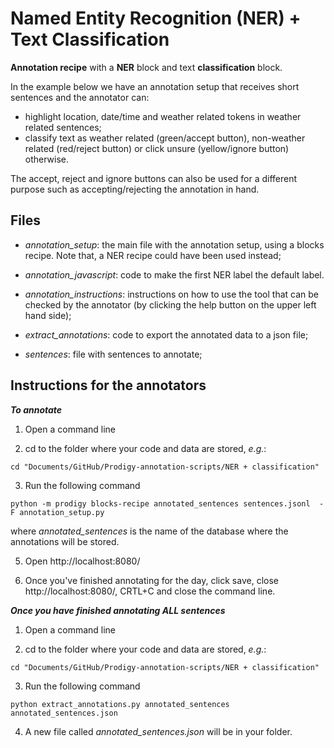 # Named Entity Recognition (NER) + Text Classification

**Annotation recipe** with a **NER** block and text **classification** block.

In the example below we have an annotation setup that receives short sentences and the annotator can:
- highlight location, date/time and weather related tokens in weather related sentences;
- classify text as weather related (green/accept button), non-weather related (red/reject button) or click unsure (yellow/ignore button) otherwise.

The accept, reject and ignore buttons can also be used for a different purpose such as accepting/rejecting the annotation in hand.

## Files

* *annotation_setup*: the main file with the annotation setup, using a blocks recipe. Note that, a NER recipe could have been used instead;

* *annotation_javascript*: code to make the first NER label the default label.

* *annotation_instructions*: instructions on how to use the tool that can be checked by the annotator (by clicking the help button on the upper left hand side);

* *extract_annotations*: code to export the annotated data to a json file;

* *sentences*: file with sentences to annotate;

## Instructions for the annotators

***To annotate*** 

1. Open a command line

2. cd to the folder where your code and data are stored, *e.g.*:

```
cd "Documents/GitHub/Prodigy-annotation-scripts/NER + classification"
```

3. Run the following command

```
python -m prodigy blocks-recipe annotated_sentences sentences.jsonl  -F annotation_setup.py
```
where *annotated_sentences* is the name of the database where the annotations will be stored.

5. Open http://localhost:8080/

6. Once you've finished annotating for the day, click save, close http://localhost:8080/, CRTL+C and close the command line.

***Once you have finished annotating ALL sentences***

1. Open a command line

2. cd to the folder where your code and data are stored, *e.g.*:

```
cd "Documents/GitHub/Prodigy-annotation-scripts/NER + classification"
```

3. Run the following command

```
python extract_annotations.py annotated_sentences annotated_sentences.json
```

4. A new file called *annotated_sentences.json* will be in your folder. 
